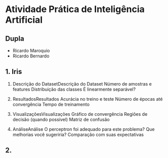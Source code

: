 # Atividade Prática de Inteligência Artificial

## Dupla

- Ricardo Maroquio
- Ricardo Bernardo

## 1. Iris

1. Descrição do DatasetDescrição do Dataset
    Número de amostras e features
    Distribuição das classes
    É linearmente separável?

2. ResultadosResultados
    Acurácia no treino e teste
    Número de épocas até convergência
    Tempo de treinamento

3. VisualizaçõesVisualizações
    Gráfico de convergência
    Regiões de decisão (quando possível)
    Matriz de confusão

4. AnáliseAnálise
    O perceptron foi adequado para este problema?
    Que melhorias você sugeriria?
    Comparação com suas expectativas

## 2. 